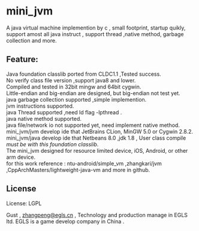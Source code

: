 # mini_jvm

  A java virtual machine implemention by c , small footprint, startup quikly, support amost all java instruct , support thread ,native method, garbage collection and more.
  
## Feature:  

  Java foundation classlib ported from CLDC1.1 ,Tested success.  
  No verify class file version ,support java8 and lower.  
  Compiled and tested in 32bit mingw and 64bit cygwin.   
  Little-endian and big-endian are designed, but big-endian not test yet.   
  java garbage collection supported ,simple implemention.  
  jvm instructions supported.  
  java Thread supported ,need ld flag -lpthread .  
  java native method supported.  
  java file/network io not supported yet, need implement native method.  
  mini_jvm/jvm develop ide that JetBrains CLion, MinGW 5.0 or Cygwin 2.8.2.  
  mini_jvm/java develop ide that Netbeans 8.0 ,jdk 1.8 , User class compile *must be with this foundation classlib*.  
  The mini_jvm designed for resource limited device, iOS, Android, or other arm device.  
  for this work reference : ntu-android/simple_vm ,zhangkari/jvm ,CppArchMasters/lightweight-java-vm and more in github.   

## License
License:	LGPL


Gust , zhangpeng@egls.cn , Technology and production manage in EGLS ltd. EGLS is a game develop company in China .